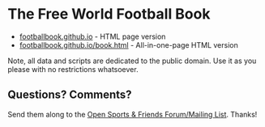 # The Free World Football Book

- [footballbook.github.io](http://footballbook.github.io) - HTML page version
- [footballbook.github.io/book.html](http://footballbook.github.io/book.html) - All-in-one-page HTML version

<!--
- [book.pdf @ Build Releases](https://github.com/footballbook/???/releases) - PDF booklet version; look for the download book.pdf button on the Build Releases page
-->


Note, all data and scripts are dedicated to the public domain.
Use it as you please with no restrictions whatsoever.


## Questions? Comments?

Send them along to the
[Open Sports & Friends Forum/Mailing List](http://groups.google.com/group/opensport).
Thanks!
